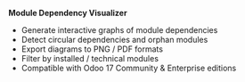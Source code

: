 **Module Dependency Visualizer**

- Generate interactive graphs of module dependencies
- Detect circular dependencies and orphan modules
- Export diagrams to PNG / PDF formats
- Filter by installed / technical modules
- Compatible with Odoo 17 Community & Enterprise editions